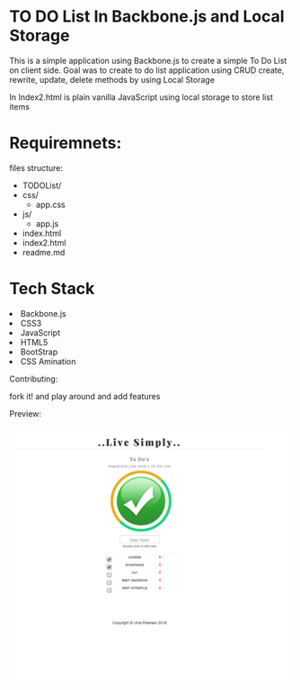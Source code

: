<h1> TO DO List In Backbone.js and Local Storage</h1> 
<p> This is a simple application using Backbone.js to create a simple To Do List on client side. Goal was to create to do list application using CRUD create, rewrite, update, delete methods by using Local Storage <p> In Index2.html is plain vanilla JavaScript using local storage to store list items</p>
	

<h1>Requiremnets:</h1>
files structure:

<ul>
  <li>TODOList/</li>
  <li>css/
    <ul>
      <li>app.css</li>
    </ul>
    <li>js/
    <ul>
      <li>app.js</li>
    </ul>
  </li>
  <li>index.html</li>
  <li>index2.html</li>
  <li>readme.md</li>

</ul>

<h1>Tech Stack</h1>
<li>Backbone.js</li> 
<li>CSS3</li>
<li>JavaScript</li> 
<li>HTML5</li>
<li>BootStrap</li> 
<li>CSS Amination</li> 

Contributing: 
<p>fork it!  and play around and add features</p>

Preview: 

![alt text](img/app.jpg "To Do List App with Local Storage")

